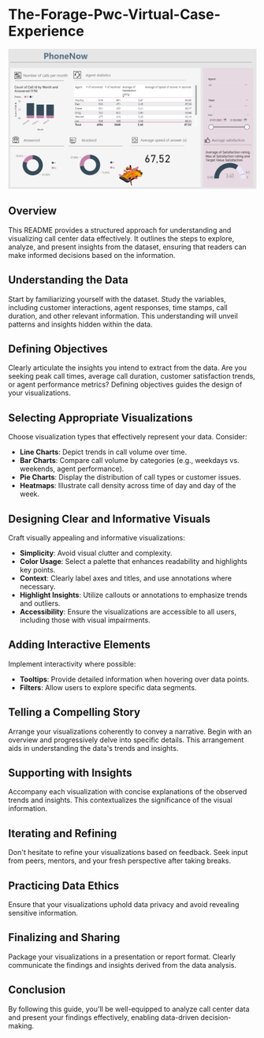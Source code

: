 # The-Forage-Pwc-Virtual-Case-Experience

![Call Center Image](PwC_Dashboard_1.PNG)

## Overview

This README provides a structured approach for understanding and visualizing call center data effectively. It outlines the steps to explore, analyze, and present insights from the dataset, ensuring that readers can make informed decisions based on the information.

## Understanding the Data

Start by familiarizing yourself with the dataset. Study the variables, including customer interactions, agent responses, time stamps, call duration, and other relevant information. This understanding will unveil patterns and insights hidden within the data.

## Defining Objectives

Clearly articulate the insights you intend to extract from the data. Are you seeking peak call times, average call duration, customer satisfaction trends, or agent performance metrics? Defining objectives guides the design of your visualizations.

## Selecting Appropriate Visualizations

Choose visualization types that effectively represent your data. Consider:

- **Line Charts**: Depict trends in call volume over time.
- **Bar Charts**: Compare call volume by categories (e.g., weekdays vs. weekends, agent performance).
- **Pie Charts**: Display the distribution of call types or customer issues.
- **Heatmaps**: Illustrate call density across time of day and day of the week.

## Designing Clear and Informative Visuals

Craft visually appealing and informative visualizations:

- **Simplicity**: Avoid visual clutter and complexity.
- **Color Usage**: Select a palette that enhances readability and highlights key points.
- **Context**: Clearly label axes and titles, and use annotations where necessary.
- **Highlight Insights**: Utilize callouts or annotations to emphasize trends and outliers.
- **Accessibility**: Ensure the visualizations are accessible to all users, including those with visual impairments.

## Adding Interactive Elements

Implement interactivity where possible:

- **Tooltips**: Provide detailed information when hovering over data points.
- **Filters**: Allow users to explore specific data segments.

## Telling a Compelling Story

Arrange your visualizations coherently to convey a narrative. Begin with an overview and progressively delve into specific details. This arrangement aids in understanding the data's trends and insights.

## Supporting with Insights

Accompany each visualization with concise explanations of the observed trends and insights. This contextualizes the significance of the visual information.

## Iterating and Refining

Don't hesitate to refine your visualizations based on feedback. Seek input from peers, mentors, and your fresh perspective after taking breaks.

## Practicing Data Ethics

Ensure that your visualizations uphold data privacy and avoid revealing sensitive information.

## Finalizing and Sharing

Package your visualizations in a presentation or report format. Clearly communicate the findings and insights derived from the data analysis.

## Conclusion

By following this guide, you'll be well-equipped to analyze call center data and present your findings effectively, enabling data-driven decision-making.


